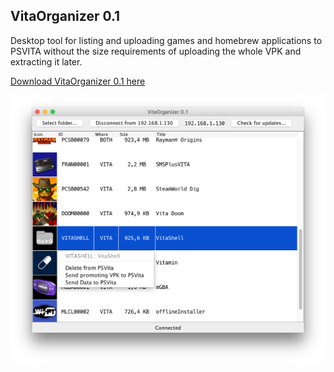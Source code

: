 ## VitaOrganizer 0.1

Desktop tool for listing and uploading games and homebrew applications to PSVITA without the size requirements
of uploading the whole VPK and extracting it later.

[Download VitaOrganizer 0.1 here](https://github.com/soywiz/vitaorganizer/releases/download/0.1/vitaorganizer-0.1.jar)

![](extra/screenshot.png)
